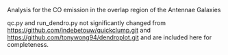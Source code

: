 Analysis for the CO emission in the overlap region of the Antennae Galaxies

qc.py and run_dendro.py not significantly changed from https://github.com/indebetouw/quickclump.git and https://github.com/tonywong94/dendroplot.git and are included here for completeness.
